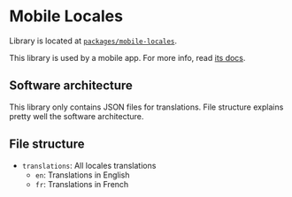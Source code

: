 # Mobile Locales

Library is located at [`packages/mobile-locales`](../../../packages/mobile-locales).

This library is used by a mobile app. For more info, read [its docs](../apps/mobile.md).

## Software architecture

This library only contains JSON files for translations. File structure explains pretty well the software architecture.

## File structure

- `translations`: All locales translations
  - `en`: Translations in English
  - `fr`: Translations in French
